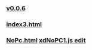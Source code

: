 
### [v0.0.6](https://github.com/littleflute/cchess/edit/master/play/readme.md)
### [index3.html](index3.html)
### [NoPc.html](NoPc.html) [xdNoPC1.js edit](https://github.com/littleflute/cchess/edit/master/play/xdNoPC1.js)
